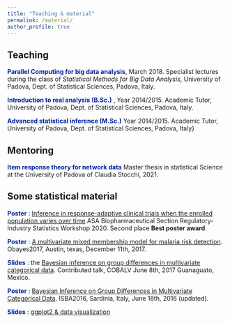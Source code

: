 ```yaml
---
title: "Teaching & material"
permalink: /material/
author_profile: true
---
```


## Teaching

<span style = "color:rgb(0,35,156)">**Parallel Computing for big data analysis**</span>, March 2018. Specialist lectures during the class of *Statistical Methods for Big Data Analysis*, University of Padova, Dept. of Statistical Sciences, Padova, Italy.

<span style = "color:rgb(0,35,156)">**Introduction to real analysis (B.Sc.)** </span>, Year 2014/2015. Academic Tutor, University of Padova, Dept. of Statistical Sciences, Padova, Italy. 

<span style = "color:rgb(0,35,156)">**Advanced statistical inference (M.Sc.)** </span> Year 2014/2015. Academic Tutor, University of Padova, Dept. of Statistical Sciences, Padova, Italy}


## Mentoring
<span style = "color:rgb(0,35,156)">**Item response theory for network data** </span> Master thesis in statistical Science at the University of Padova of Claudia Stocchi, 2021.



## Some statistical material
<span style ="color:rgb(0,35,156)"> **Poster** </span>:  [Inference in response-adaptive clinical trials when the enrolled population varies over time](files/RussoBIOP2020.pdf) ASA Biopharmaceutical Section Regulatory-Industry Statistics Workshop 2020.  Second place **Best poster award**.

<span style ="color:rgb(0,35,156)"> **Poster** </span>:  [A multivariate mixed membership model for malaria risk detection](files/Obayes2017.pdf). Obayes2017, Austin, texas, December 11th, 2017.

<span style ="color:rgb(0,35,156)"> **Slides** </span>: the [Bayesian inference on group differences in multivariate categorical data](files/COBALV.pdf). Contributed talk, COBALV June 8th, 2017 Guanaguato, Mexico.

<span style ="color:rgb(0,35,156)"> **Poster** </span>: [Bayesian Inference on Group Differences in Multivariate Categorical
Data](files/ISBA.pdf). ISBA2016, Sardinia, Italy, June 16th, 2016 (updated).

<span style="color:rgb(0,35,156)"> **Slides** </span>: [ggplot2 & data visualization](files/ggplot2_lesson.pdf)
